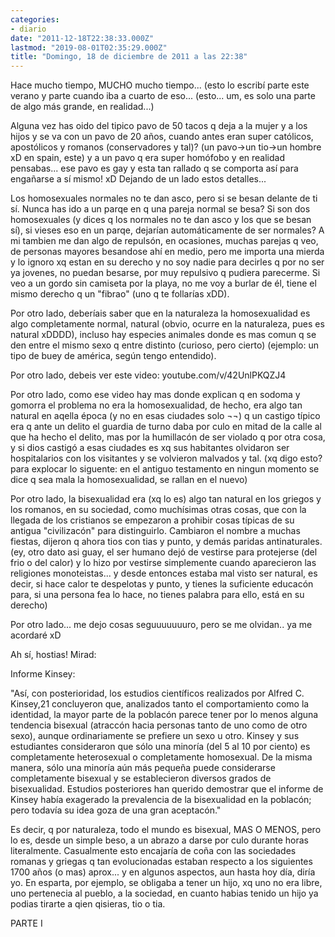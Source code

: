 ```yaml
---
categories:
- diario
date: "2011-12-18T22:38:33.000Z"
lastmod: "2019-08-01T02:35:29.000Z"
title: "Domingo, 18 de diciembre de 2011 a las 22:38"
---
```


Hace mucho tiempo, MUCHO mucho tiempo... (esto lo escribí­ parte este verano y parte cuando iba a cuarto de eso... (esto... um, es solo una parte de algo más grande, en realidad...)


Alguna vez has oido del tipico pavo de 50 tacos q deja a la mujer y a los hijos y se va con un pavo de 20 años, cuando antes eran super católicos, apostólicos y romanos (conservadores y tal)? (un pavo-&gt;un tio-&gt;un hombre xD en spain, este) y a un pavo q era super homófobo y en realidad pensabas... ese pavo es gay y esta tan rallado q se comporta así­ para engañarse a sí­ mismo! xD Dejando de un lado estos detalles...

Los homosexuales normales no te dan asco, pero si se besan delante de ti sí­. Nunca has ido a un parqe en q una pareja normal se besa? Si son dos homosexuales (y dices q los normales no te dan asco y los que se besan sí­), si vieses eso en un parqe, dejarí­an automáticamente de ser normales?
A mi tambien me dan algo de repulsón, en ocasiones, muchas parejas q veo, de personas mayores besandose ahí­ en medio, pero me importa una mierda y lo ignoro xq estan en su derecho y no soy nadie para decirles q por no ser ya jovenes, no puedan besarse, por muy repulsivo q pudiera parecerme. Si veo a un gordo sin camiseta por la playa, no me voy a burlar de él, tiene el mismo derecho q un "fibrao" (uno q te follarí­as xDD).

Por otro lado, deberí­ais saber que en la naturaleza la homosexualidad es algo completamente normal, natural (obvio, ocurre en la naturaleza, pues es natural xDDDD), incluso hay especies animales donde es mas comun q se den entre el mismo sexo q entre distinto (curioso, pero cierto) (ejemplo: un tipo de buey de américa, según tengo entendido).

Por otro lado, debeis ver este video: youtube.com/v/42UnlPKQZJ4

Por otro lado, como ese video hay mas donde explican q en sodoma y gomorra el problema no era la homosexualidad, de hecho, era algo tan natural en aqella época (y no en esas ciudades solo ¬¬) q un castigo tí­pico era q ante un delito el guardia de turno daba por culo en mitad de la calle al que ha hecho el delito, mas por la humillacón de ser violado q por otra cosa, y si dios castigó a esas ciudades es xq sus habitantes olvidaron ser hospitalarios con los visitantes y se volvieron malvados y tal. (xq digo esto? para explocar lo siguente: en el antiguo testamento en ningun momento se dice q sea mala la homosexualidad, se rallan en el nuevo)

Por otro lado, la bisexualidad era (xq lo es) algo tan natural en los griegos y los romanos, en su sociedad, como muchí­simas otras cosas, que con la llegada de los cristianos se empezaron a prohibir cosas tí­picas de su antigua "civilizacón" para distinguirlo. Cambiaron el nombre a muchas fiestas, dijeron q ahora tios con tias y punto, y demás paridas antinaturales. (ey, otro dato asi guay, el ser humano dejó de vestirse para protejerse (del frio o del calor) y lo hizo por vestirse simplemente cuando aparecieron las religiones monoteistas... y desde entonces estaba mal visto ser natural, es decir, si hace calor te despelotas y punto, y tienes la suficiente educacón para, si una persona fea lo hace, no tienes palabra para ello, está en su derecho)

Por otro lado... me dejo cosas seguuuuuuuro, pero se me olvidan.. ya me acordaré xD

Ah sí­, hostias! Mirad:

Informe Kinsey:

"Así­, con posterioridad, los estudios cientí­ficos realizados por Alfred C. Kinsey,21 concluyeron que, analizados tanto el comportamiento como la identidad, la mayor parte de la poblacón parece tener por lo menos alguna tendencia bisexual (atraccón hacia personas tanto de uno como de otro sexo), aunque ordinariamente se prefiere un sexo u otro. Kinsey y sus estudiantes consideraron que sólo una minorí­a (del 5 al 10 por ciento) es completamente heterosexual o completamente homosexual. De la misma manera, sólo una minorí­a aún más pequeña puede considerarse completamente bisexual y se establecieron diversos grados de bisexualidad. Estudios posteriores han querido demostrar que el informe de Kinsey habí­a exagerado la prevalencia de la bisexualidad en la poblacón; pero todaví­a su idea goza de una gran aceptacón."

Es decir, q por naturaleza, todo el mundo es bisexual, MAS O MENOS, pero lo es, desde un simple beso, a un abrazo a darse por culo durante horas literalmente. Casualmente esto encajarí­a de coña con las sociedades romanas y griegas q tan evolucionadas estaban respecto a los siguientes 1700 años (o mas) aprox... y en algunos aspectos, aun hasta hoy dí­a, dirí­a yo. En esparta, por ejemplo, se obligaba a tener un hijo, xq uno no era libre, uno pertenecia al pueblo, a la sociedad, en cuanto habias tenido un hijo ya podias tirarte a qien qisieras, tio o tia.

PARTE I